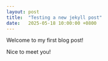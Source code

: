 ```yaml
---
layout: post
title:  "Testing a new jekyll post"
date:   2025-05-18 10:00:00 +0800
---
```


Welcome to my first blog post!

Nice to meet you!